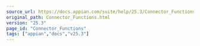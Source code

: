 ```yaml
---
source_url: https://docs.appian.com/suite/help/25.3/Connector_Functions.html
original_path: Connector_Functions.html
version: "25.3"
page_id: "Connector_Functions"
tags: ["appian","docs","v25.3"]
---
```



